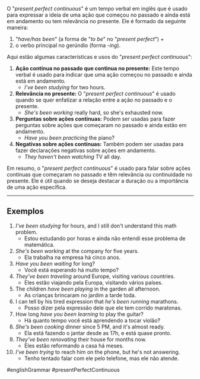 O "*present perfect continuous*" é um tempo verbal em inglês que é usado para expressar a ideia de uma ação que começou no passado e ainda está em andamento ou tem relevância no presente. Ele é formado da seguinte maneira:

1. "*have/has been*" (a forma de "*to be*" no "*present perfect*") +
2. o verbo principal no gerúndio (forma -*ing*).

Aqui estão algumas características e usos do "*present perfect continuous*":

1. **Ação contínua no passado que continua no presente:** Este tempo verbal é usado para indicar que uma ação começou no passado e ainda está em andamento. 
	- *I've been studying* for two hours.
2. **Relevância no presente:** O "*present perfect continuous*" é usado quando se quer enfatizar a relação entre a ação no passado e o presente. 
	- *She's been working* really hard, so she's exhausted now.
3. **Perguntas sobre ações contínuas:** Podem ser usadas para fazer perguntas sobre ações que começaram no passado e ainda estão em andamento.
	- *Have you been practicing* the piano?
4. **Negativas sobre ações contínuas:** Também podem ser usadas para fazer declarações negativas sobre ações em andamento.
	- *They haven't been watching* TV all day.

Em resumo, o "*present perfect continuous*" é usado para falar sobre ações contínuas que começaram no passado e têm relevância ou continuidade no presente. Ele é útil quando se deseja destacar a duração ou a importância de uma ação específica.

---

## Exemplos

1. *I've been studying* for hours, and I still don't understand this math problem.
	- Estou estudando por horas e ainda não entendi esse problema de matemática.
2. *She's been working* at the company for five years.
	- Ela trabalha na empresa há cinco anos.
3. *Have you been waiting* for long?
	- Você está esperando há muito tempo?
4. *They've been traveling* around Europe, visiting various countries.
	- Eles estão viajando pela Europa, visitando vários países.
5. The children *have been playing* in the garden all afternoon.
	- As crianças brincaram no jardim a tarde toda.
6. I can tell by his tired expression that *he's been running* marathons.
	- Posso dizer pela expressão dele que ele tem corrido maratonas.
7. How long *have you been learning* to play the guitar?
	- Há quanto tempo você está aprendendo a tocar violão?
8. *She's been cooking* dinner since 5 PM, and it's almost ready.
	- Ela está fazendo o jantar desde as 17h, e está quase pronto.
9. *They've been renovating* their house for months now.
	- Eles estão reformando a casa há meses.
10. *I've been trying* to reach him on the phone, but he's not answering.
	- Tenho tentado falar com ele pelo telefone, mas ele não atende.

#englishGrammar
#presentPerfectContinuous